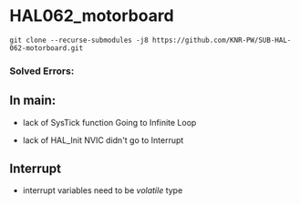 # HAL062_motorboard
`git clone --recurse-submodules -j8 https://github.com/KNR-PW/SUB-HAL-062-motorboard.git`

### Solved Errors:

## In main:
- lack of SysTick function
Going to Infinite Loop

- lack of HAL_Init
NVIC didn't go to Interrupt

## Interrupt
- interrupt variables need to be *volatile* type